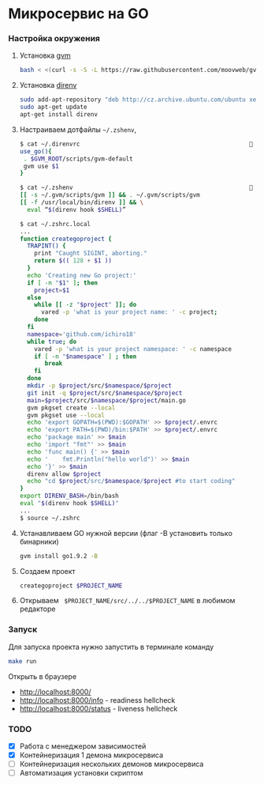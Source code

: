 # Микросервис на GO

### Настройка окружения

1. Установка [gvm](https://github.com/moovweb/gvm)

    ```sh
    bash < <(curl -s -S -L https://raw.githubusercontent.com/moovweb/gvm/master/binscripts/gvm-installer)
    ```
2. Установка [direnv](https://github.com/direnv/direnv)

    ```sh
    sudo add-apt-repository "deb http://cz.archive.ubuntu.com/ubuntu xenial main universe"
    sudo apt-get update
    apt-get install direnv
    ```
3. Настраиваем дотфайлы `~/.zshenv`,
   ```sh
   $ cat ~/.direnvrc                                                 17:16:35
   use_go(){
    . $GVM_ROOT/scripts/gvm-default
    gvm use $1
   }

   $ cat ~/.zshenv                                                   17:16:26
   [[ -s ~/.gvm/scripts/gvm ]] && . ~/.gvm/scripts/gvm
   [[ -f /usr/local/bin/direnv ]] && \
     eval “$(direnv hook $SHELL)”

   $ cat ~/.zshrc.local
   ...
   function creategoproject {
     TRAPINT() {
       print "Caught SIGINT, aborting."
       return $(( 128 + $1 ))
     }
     echo 'Creating new Go project:'
     if [ -n "$1" ]; then
       project=$1
     else
       while [[ -z "$project" ]]; do
         vared -p 'what is your project name: ' -c project;
       done
     fi
     namespace='github.com/ichiro18'
     while true; do
       vared -p 'what is your project namespace: ' -c namespace
       if [ -n "$namespace" ] ; then
          break
       fi
     done
     mkdir -p $project/src/$namespace/$project
     git init -q $project/src/$namespace/$project
     main=$project/src/$namespace/$project/main.go
     gvm pkgset create --local
     gvm pkgset use --local
     echo 'export GOPATH=$(PWD):$GOPATH' >> $project/.envrc
     echo 'export PATH=$(PWD)/bin:$PATH' >> $project/.envrc
     echo 'package main' >> $main
     echo 'import "fmt"' >> $main
     echo 'func main() {' >> $main
     echo '    fmt.Println("hello world")' >> $main
     echo '}' >> $main
     direnv allow $project
     echo "cd $project/src/$namespace/$project #to start coding"
   }
   export DIRENV_BASH=/bin/bash
   eval "$(direnv hook $SHELL)"
   ...
   $ source ~/.zshrc
   ```

4. Устанавливаем GO нужной версии (флаг -В установить только бинарники)

    ```sh
    gvm install go1.9.2 -B
    ```

4. Создаем проект
    ```sh
    creategoproject $PROJECT_NAME
    ```
5. Открываем ` $PROJECT_NAME/src/../../$PROJECT_NAME` в любимом редакторе

### Запуск
Для запуска проекта нужно запустить в терминале команду

```sh
make run
```

Открыть в браузере
- [http://localhost:8000/](http://localhost:8000)
- [http://localhost:8000/info](http://localhost:8000/info) - readiness hellcheck
- [http://localhost:8000/status](http://localhost:8000/status)  - liveness hellcheck
### TODO
- [x] Работа с менеджером зависимостей
- [x] Контейнеризация 1 демона микросервиса
- [ ] Контейнеризация нескольких демонов микросервиса
- [ ] Автоматизация установки скриптом